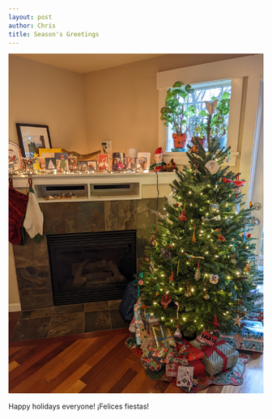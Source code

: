 ```yaml
---
layout: post
author: Chris
title: Season's Greetings
---
```


![First tree in our new home](/assets/img/tree.jpg)

Happy holidays everyone! ¡Felices fiestas!